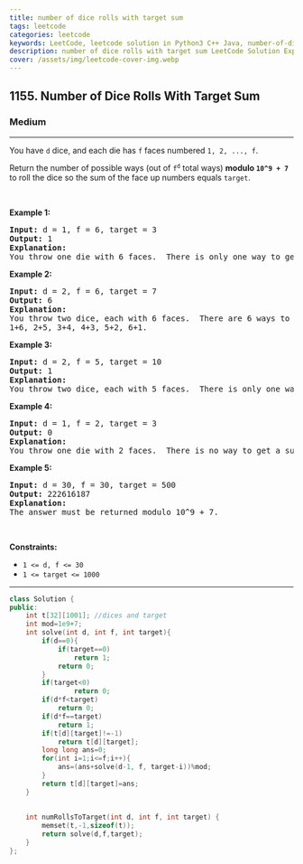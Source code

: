 ```yaml
---
title: number of dice rolls with target sum
tags: leetcode
categories: leetcode
keywords: LeetCode, leetcode solution in Python3 C++ Java, number-of-dice-rolls-with-target-sum solution
description: number of dice rolls with target sum LeetCode Solution Explained
cover: /assets/img/leetcode-cover-img.webp
---
```



<h2>1155. Number of Dice Rolls With Target Sum</h2><h3>Medium</h3><hr><div><p>You have <code>d</code> dice, and each die has <code>f</code> faces numbered <code>1, 2, ..., f</code>.</p>

<p>Return the number of possible ways (out of <code>f<sup>d</sup></code>&nbsp;total ways) <strong>modulo <code>10^9 + 7</code></strong> to roll the dice so the sum of the face up numbers equals <code>target</code>.</p>

<p>&nbsp;</p>
<p><strong>Example 1:</strong></p>

<pre><strong>Input:</strong> d = 1, f = 6, target = 3
<strong>Output:</strong> 1
<strong>Explanation: </strong>
You throw one die with 6 faces.  There is only one way to get a sum of 3.
</pre>

<p><strong>Example 2:</strong></p>

<pre><strong>Input:</strong> d = 2, f = 6, target = 7
<strong>Output:</strong> 6
<strong>Explanation: </strong>
You throw two dice, each with 6 faces.  There are 6 ways to get a sum of 7:
1+6, 2+5, 3+4, 4+3, 5+2, 6+1.
</pre>

<p><strong>Example 3:</strong></p>

<pre><strong>Input:</strong> d = 2, f = 5, target = 10
<strong>Output:</strong> 1
<strong>Explanation: </strong>
You throw two dice, each with 5 faces.  There is only one way to get a sum of 10: 5+5.
</pre>

<p><strong>Example 4:</strong></p>

<pre><strong>Input:</strong> d = 1, f = 2, target = 3
<strong>Output:</strong> 0
<strong>Explanation: </strong>
You throw one die with 2 faces.  There is no way to get a sum of 3.
</pre>

<p><strong>Example 5:</strong></p>

<pre><strong>Input:</strong> d = 30, f = 30, target = 500
<strong>Output:</strong> 222616187
<strong>Explanation: </strong>
The answer must be returned modulo 10^9 + 7.
</pre>

<p>&nbsp;</p>
<p><strong>Constraints:</strong></p>

<ul>
	<li><code>1 &lt;= d, f &lt;= 30</code></li>
	<li><code>1 &lt;= target &lt;= 1000</code></li>
</ul></div>

---




```cpp
class Solution {
public:
    int t[32][1001]; //dices and target
    int mod=1e9+7;
    int solve(int d, int f, int target){
        if(d==0){
            if(target==0)
                return 1;
            return 0;
        }
        if(target<0)
                return 0;
        if(d*f<target)
            return 0;
        if(d*f==target)
            return 1;
        if(t[d][target]!=-1)
            return t[d][target];
        long long ans=0;
        for(int i=1;i<=f;i++){
            ans=(ans+solve(d-1, f, target-i))%mod;
        }
        return t[d][target]=ans;
    }
    
    
    int numRollsToTarget(int d, int f, int target) {
        memset(t,-1,sizeof(t));
        return solve(d,f,target);
    }
};
```
